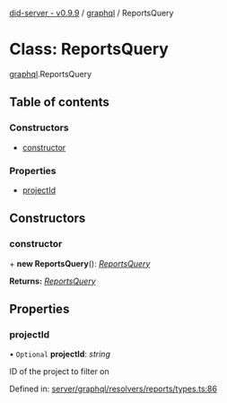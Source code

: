 [did-server - v0.9.9](../README.md) / [graphql](../modules/graphql.md) / ReportsQuery

# Class: ReportsQuery

[graphql](../modules/graphql.md).ReportsQuery

## Table of contents

### Constructors

- [constructor](graphql.reportsquery.md#constructor)

### Properties

- [projectId](graphql.reportsquery.md#projectid)

## Constructors

### constructor

\+ **new ReportsQuery**(): [*ReportsQuery*](graphql.reportsquery.md)

**Returns:** [*ReportsQuery*](graphql.reportsquery.md)

## Properties

### projectId

• `Optional` **projectId**: *string*

ID of the project to filter on

Defined in: [server/graphql/resolvers/reports/types.ts:86](https://github.com/Puzzlepart/did/blob/dev/server/graphql/resolvers/reports/types.ts#L86)
